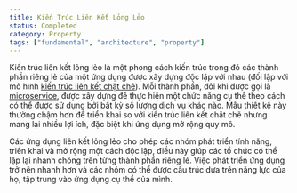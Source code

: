 ```yaml
---
title: Kiến Trúc Liên Kết Lỏng Lẻo
status: Completed
category: Property
tags: ["fundamental", "architecture", "property"]
---
```


Kiến trúc liên kết lỏng lẻo là một phong cách kiến trúc
trong đó các thành phần riêng lẻ của một ứng dụng được xây dựng độc lập với nhau
(đối lập với mô hình [kiến trúc liên kết chặt chẽ](/tightly-coupled-architecture/)).
Mỗi thành phần, đôi khi được gọi là [microservice](/microservices-architecture/), được xây dựng để thực hiện một chức năng cụ thể
theo cách có thể được sử dụng bởi bất kỳ số lượng dịch vụ khác nào.
Mẫu thiết kế này thường chậm hơn để triển khai so với kiến trúc liên kết chặt chẽ
nhưng mang lại nhiều lợi ích, đặc biệt khi ứng dụng mở rộng quy mô.

Các ứng dụng liên kết lỏng lẻo cho phép các nhóm phát triển tính năng, triển khai và mở rộng một cách độc lập,
điều này giúp các tổ chức có thể lặp lại nhanh chóng trên từng thành phần riêng lẻ.
Việc phát triển ứng dụng trở nên nhanh hơn và các nhóm có thể được cấu trúc dựa trên năng lực của họ,
tập trung vào ứng dụng cụ thể của mình.
